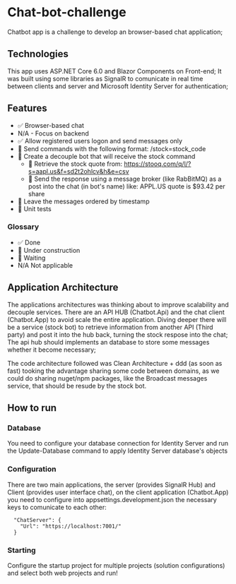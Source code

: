 # Chat-bot-challenge
Chatbot app is a challenge to develop an browser-based chat application;

## Technologies
This app uses ASP.NET Core 6.0 and Blazor Components on Front-end; It was built using some libraries as SignalR to comunicate in real time between clients and server and 
Microsoft Identity Server for authentication;

## Features
- ✅ Browser-based chat 
- N/A - Focus on backend
- ✅ Allow registered users logon and send messages only
- 🚧 Send commands with the following format: /stock=stock_code
- 🚧 Create a decouple bot that will receive the stock command
  - 🚧 Retrieve the stock quote from: https://stooq.com/q/l/?s=aapl.us&f=sd2t2ohlcv&h&e=csv
  - 🚧 Send the response using a message broker (like RabBitMQ) as a post into the chat (in bot's name) like: APPL.US quote is $93.42 per share
- 🥚 Leave the messages ordered by timestamp
- 🥚 Unit tests

### Glossary

- ✅ Done
- 🚧 Under construction
- 🥚 Waiting
- N/A  Not applicable

## Application Architecture
The applications architectures was thinking about to improve scalability and decouple services. There are an API HUB (Chatbot.Api) and the chat client (Chatbot.App)
to avoid scale the entire application. Diving deeper there will be a service (stock bot) to retrieve information from another API (Third party) and post it into the hub back,
turning the stock respose into the chat;
The api hub should implements an database to store some messages whether it become necessary;

The code architecture followed was Clean Architecture + ddd (as soon as fast) tooking the advantage sharing some code between domains, 
as we could do sharing nuget/npm packages, like the Broadcast messages service, that should be resude by the stock bot.

## How to run
### Database
You need to configure your database connection for Identity Server and run the Update-Database command to apply Identity Server database's objects

### Configuration
There are two main applications, the server (provides SignalR Hub) and Client (provides user interface chat), on the client application (Chatbot.App) you need to configure
into appsettings.development.json the necessary keys to comunicate to each other:
```
  "ChatServer": {
    "Url": "https://localhost:7001/"
  }
```

### Starting 
Configure the startup project for multiple projects (solution configurations) and select both web projects and run!
